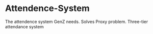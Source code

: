 # Attendence-System
The attendence system GenZ needs.
Solves Proxy problem.
Three-tier attendance system

